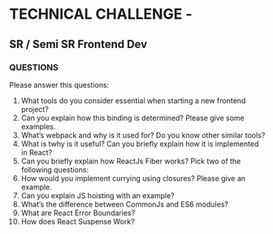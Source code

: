 # TECHNICAL CHALLENGE -
## SR / Semi SR Frontend Dev

### QUESTIONS 
Please answer this questions:
1. What tools do you consider essential when starting a new frontend project?
2. Can you explain how this binding is determined? Please give some examples.
3. What’s webpack and why is it used for? Do you know other similar tools?
4. What is twhy is it useful? Can you briefly explain how it is implemented in React?
5. Can you briefly explain how ReactJs Fiber works?
Pick two of the following questions:
6. How would you implement currying using closures? Please give an example.
7. Can you explain JS hoisting with an example?
8. What’s the difference between CommonJs and ES6 modules?
9. What are React Error Boundaries?
10. How does React Suspense Work?
